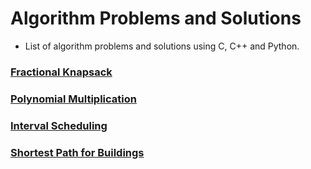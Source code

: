 # Algorithm Problems and Solutions
- List of algorithm problems and solutions using C, C++ and Python.

### [Fractional Knapsack](solutions/knapsack/README.md)

### [Polynomial Multiplication](solutions/polynomial-multiplication/README.md)

### [Interval Scheduling](solutions/interval-scheduling/README.md)

### [Shortest Path for Buildings](solutions/buildings/README.md)